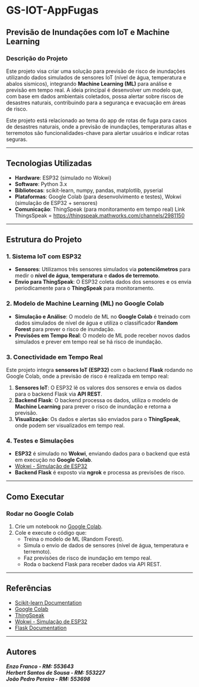 # GS-IOT-AppFugas

## Previsão de Inundações com IoT e Machine Learning

### Descrição do Projeto

Este projeto visa criar uma solução para previsão de risco de inundações utilizando dados simulados de sensores IoT (nível de água, temperatura e abalos sismicos), integrando **Machine Learning (ML)** para análise e previsão em tempo real. A ideia principal é desenvolver um modelo que, com base em dados ambientais coletados, possa alertar sobre riscos de desastres naturais, contribuindo para a segurança e evacuação em áreas de risco.

Este projeto está relacionado ao tema do app de rotas de fuga para casos de desastres naturais, onde a previsão de inundações, temperaturas altas e terremotos são funcionalidades-chave para alertar usuários e indicar rotas seguras.

---

## Tecnologias Utilizadas

- **Hardware**: ESP32 (simulado no Wokwi)
- **Software**: Python 3.x
- **Bibliotecas**: scikit-learn, numpy, pandas, matplotlib, pyserial
- **Plataformas**: Google Colab (para desenvolvimento e testes), Wokwi (simulação de ESP32 + sensores)
- **Comunicação**: ThingSpeak (para monitoramento em tempo real) Link ThingsSpeak = https://thingspeak.mathworks.com/channels/2981150

---

## Estrutura do Projeto

### 1. Sistema IoT com ESP32

- **Sensores**: Utilizamos três sensores simulados via **potenciômetros** para medir o **nível de água**, **temperatura** e **dados de terremoto**.
- **Envio para ThingSpeak**: O ESP32 coleta dados dos sensores e os envia periodicamente para o **ThingSpeak** para monitoramento.

### 2. Modelo de Machine Learning (ML) no Google Colab

- **Simulação e Análise**: O modelo de ML no **Google Colab** é treinado com dados simulados de nível de água e utiliza o classificador **Random Forest** para prever o risco de inundação.
- **Previsões em Tempo Real**: O modelo de ML pode receber novos dados simulados e prever em tempo real se há risco de inundação.

### 3. Conectividade em Tempo Real

Este projeto integra **sensores IoT (ESP32)** com o backend **Flask** rodando no Google Colab, onde a previsão de risco é realizada em tempo real:

1. **Sensores IoT**: O ESP32 lê os valores dos sensores e envia os dados para o backend Flask via **API REST**.
2. **Backend Flask**: O backend processa os dados, utiliza o modelo de **Machine Learning** para prever o risco de inundação e retorna a previsão.
3. **Visualização**: Os dados e alertas são enviados para o **ThingSpeak**, onde podem ser visualizados em tempo real.

### 4. Testes e Simulações

- **ESP32** é simulado no **Wokwi**, enviando dados para o backend que está em execução no **Google Colab**.
- [Wokwi - Simulação de ESP32](https://wokwi.com/projects/432769374785470465)
- **Backend Flask** é exposto via **ngrok** e processa as previsões de risco.

---

## Como Executar

### Rodar no Google Colab

1. Crie um notebook no [Google Colab](https://colab.research.google.com).
2. Cole e execute o código que:
   - Treina o modelo de ML (Random Forest).
   - Simula o envio de dados de sensores (nível de água, temperatura e terremoto).
   - Faz previsões de risco de inundação em tempo real.
   - Roda o backend Flask para receber dados via API REST.

---

## Referências

- [Scikit-learn Documentation](https://scikit-learn.org/stable/)
- [Google Colab](https://colab.research.google.com/)
- [ThingSpeak](https://thingspeak.com/)
- [Wokwi - Simulação de ESP32](https://wokwi.com/projects/432769374785470465)
- [Flask Documentation](https://flask.palletsprojects.com/)
  
---

## Autores

***Enzo Franco - RM: 553643  
Herbert Santos de Sousa - RM: 553227  
João Pedro Pereira - RM: 553698***
